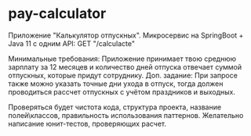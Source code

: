 # pay-calculator
Приложение "Калькулятор отпускных".
Микросервис на SpringBoot + Java 11 c одним API:
GET "/calculacte"

Минимальные требования: 
Приложение принимает твою среднюю зарплату за 12 месяцев и количество дней отпуска 
 отвечает суммой отпускных, которые придут сотруднику.
Доп. задание: При запросе также можно указать точные дни ухода в отпуск, 
тогда должен проводиться рассчет отпускных с учётом праздников и выходных.

Проверяться будет чистота кода, 
структура проекта, 
название полей\классов, 
правильность использования паттернов. 
Желательно написание юнит-тестов, проверяющих расчет.